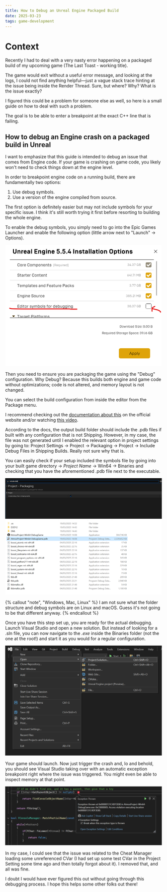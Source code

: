 ```yaml
---
title: How to Debug an Unreal Engine Packaged Build
date: 2025-03-23
tags: game-development
---
```


# Context
Recently I had to deal with a very nasty error happening on a packaged build of my upcoming game (The Last Toast - working title).

The game would exit without a useful error message, and looking at the logs, I could not find anything helpful—just a vague stack trace hinting at the issue being inside the Render Thread. Sure, but where? Why? What is the issue exactly?

I figured this could be a problem for someone else as well, so here is a small guide on how to deal with such a problem.

The goal is to be able to enter a breakpoint at the exact C++ line that is failing.

## How to debug an Engine crash on a packaged build in Unreal
I want to emphasize that this guide is intended to debug an issue that comes from Engine code. If your game is crashing on game code, you likely won't need to check things down at the engine level.

In order to breakpoint engine code on a running build, there are fundamentally two options:
1. Use debug symbols.
2. Use a version of the engine compiled from source. 

The first option is definitely easier but may not include symbols for your specific issue. I think it's still worth trying it first before resorting to building the whole engine.

To enable the debug symbols, you simply need to go into the Epic Games Launcher and enable the following option (little arrow next to "Launch" -> Options).

<img src="./debug-symbols.png" alt="Enable debug symbols.">

Then you need to ensure you are packaging the game using the "Debug" configuration. Why Debug? Because this builds both engine and game code without optimizations; code is not altered, and memory layout is not changed.

You can select the build configuration from inside the editor from the Package menu.

I recommend checking out the [documentation about this](https://dev.epicgames.com/documentation/en-us/unreal-engine/build-configurations-reference-for-unreal-engine) on the official website and/or watching [this video](https://dev.epicgames.com/community/learning/tutorials/dXl5/advanced-debugging-in-unreal-engine#intro).

According to the docs, the output build folder should include the .pdb files if built with any configuration that is not Shipping. However, in my case, the file was not generated until I enabled the relevant option in project settings by going to: Project Settings → Project → Packaging → Project → Include Debug Files in Shipping Builds. Really not sure why that is.

You can easily check if your setup included the symbols file by going into your built game directory → _Project Name_ → Win64 → Binaries and checking that you have the aforementioned .pdb file next to the executable. 

<img src="./include-debug.png" alt="Include Symbols in Shipping, maybe needed.">

<img src="./pdb.png" alt=".pdb file.">

{% callout "note", "Windows, Mac, Linux" %}
I am not sure what the folder structure and debug symbols are on Linux and macOS. Guess it's not going to be that different anyway.
{% endcallout %}

Once you have this step set up, you are ready for the actual debugging. Launch Visual Studio and open a new solution. But instead of looking for a .sln file, you can now navigate to the _.exe_ inside the Binaries folder (not the one at the root!) and start it as you would for a regular configuration.

<img src="./open-solution.png" alt="In VS, open your executable as a solution.">

Your game should launch. Now just trigger the crash and, lo and behold, you should see Visual Studio taking over with an automatic exception breakpoint right where the issue was triggered. You might even be able to inspect memory at that point.

<img src="./exceptioncaught.png" alt="Exception caught!">

In my case, I could see that the issue was related to the Cheat Manager loading some unreferenced CVar (I had set up some test CVar in the Project Setting some time ago and then totally forgot about it). I removed that, and all was fine.

I doubt I would have ever figured this out without going through this debugging process. I hope this helps some other folks out there!
